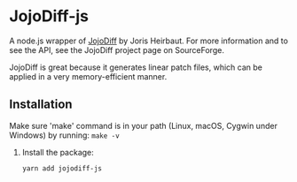 # JojoDiff-js

A node.js wrapper of [JojoDiff](https://sourceforge.net/projects/jojodiff/) by Joris Heirbaut. For more information and to see the API, see the JojoDiff project page on SourceForge.

JojoDiff is great because it generates linear patch files, which can be applied in a very memory-efficient manner.

## Installation

Make sure 'make' command is in your path (Linux, macOS, Cygwin under Windows) by running:
`make -v`

1. Install the package:

   ```
   yarn add jojodiff-js
   ```
